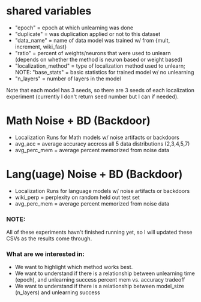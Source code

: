 # shared variables

- "epoch" = epoch at which unlearning was done
- "duplicate" = was duplication applied or not to this dataset
- "data_name" = name of data model was trained w/ from {mult, increment, wiki_fast}
- "ratio" = percent of weights/neurons that were used to unlearn (depends on whether the method is neuron based or weight based)
- "localization_method" = type of localization method used to unlearn; NOTE: "base_stats" = basic statistics for trained model w/ no unlearning
- "n_layers" = number of layers in the model

Note that each model has 3 seeds, so there are 3 seeds of each localization experiment (currently I don't return seed number but I can if needed).

# Math Noise + BD (Backdoor)

- Localization Runs for Math models w/ noise artifacts or backdoors
- avg_acc = average accuracy accross all 5 data distributions (2,3,4,5,7)
- avg_perc_mem = average percent memorized from noise data

# Lang(uage) Noise + BD (Backdoor)

- Localization Runs for language models w/ noise artifacts or backdoors
- wiki_perp = perplexity on random held out test set
- avg_perc_mem = average percent memorized from noise data

### NOTE: 
All of these experiments havn't finished running yet, so I will updated these CSVs as the results come through.

### What are we interested in:

- We want to highlight which method works best.
- We want to understand if there is a relationship between unlearning time (epoch), and unlearning success percent mem vs. accuracy tradeoff
- We want to understand if there is a relationship between model_size (n_layers) and unlearning success


